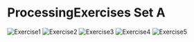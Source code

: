 # ProcessingExercises Set A

<img src="https://github.com/kwood3/ProcessingExerciseA/blob/master/Pictures/ea1.PNG" alt="Exercise1">
<img src="https://github.com/kwood3/ProcessingExerciseA/blob/master/Pictures/EA2.PNG" alt="Exercise2">
<img src="https://github.com/kwood3/ProcessingExerciseA/blob/master/Pictures/ea3.PNG" alt="Exercise3">
<img src="https://github.com/kwood3/ProcessingExerciseA/blob/master/Pictures/Ea4.PNG" alt="Exercise4">
<img src="https://github.com/kwood3/ProcessingExerciseA/blob/master/Pictures/e5a.PNG" alt="Exercise5">
